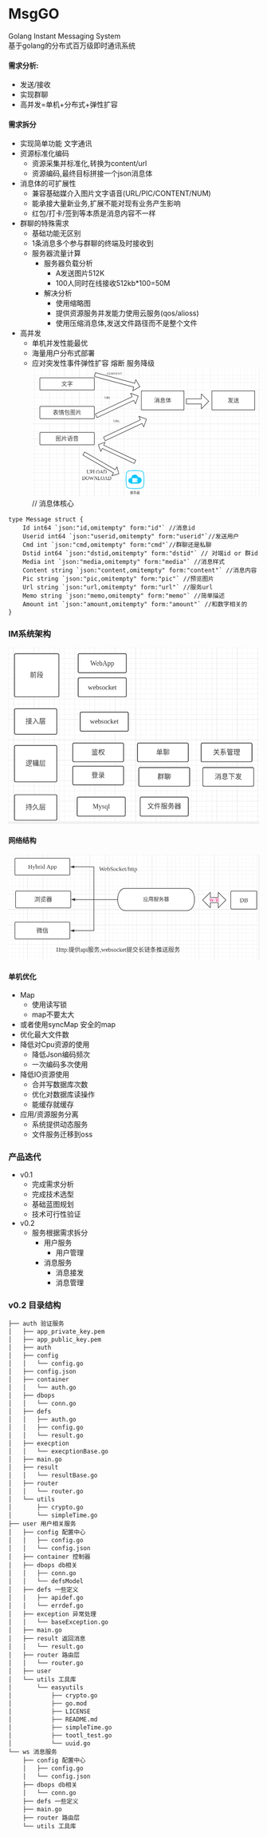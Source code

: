 # MsgGO
Golang Instant Messaging System  
基于golang的分布式百万级即时通讯系统

#### 需求分析:
- 发送/接收
- 实现群聊
- 高并发=单机+分布式+弹性扩容

#### 需求拆分
- 实现简单功能 文字通讯
- 资源标准化编码
    - 资源采集并标准化,转换为content/url
    - 资源编码,最终目标拼接一个json消息体
- 消息体的可扩展性
    - 兼容基础媒介入图片文字语音(URL/PIC/CONTENT/NUM)
    - 能承接大量新业务,扩展不能对现有业务产生影响
    - 红包/打卡/签到等本质是消息内容不一样
- 群聊的特殊需求
    - 基础功能无区别
    - 1条消息多个参与群聊的终端及时接收到
    - 服务器流量计算
        - 服务器负载分析
            - A发送图片512K
            - 100人同时在线接收512kb*100=50M
        - 解决分析
            - 使用缩略图
            - 提供资源服务并发能力使用云服务(qos/alioss)
            - 使用压缩消息体,发送文件路径而不是整个文件
- 高并发
    - 单机并发性能最优
    - 海量用户分布式部署
    - 应对突发性事件弹性扩容 熔断 服务降级
![](./README/SERVER.png)
// 消息体核心
``` 
type Message struct {
	Id int64 `json:"id,omitempty" form:"id"` //消息id
	Userid int64 `json:"userid,omitempty" form:"userid"`//发送用户
	Cmd int `json:"cmd,omitempty" form:"cmd"`//群聊还是私聊
	Dstid int64 `json:"dstid,omitempty" form:"dstid"` // 对端id or 群id
	Media int `json:"media,omitempty" form:"media"` //消息样式
	Content string `json:"content,omitempty" form:"content"` //消息内容
	Pic string `json:"pic,omitempty" form:"pic"` //预览图片
	Url string `json:"url,omitempty" form:"url"` //服务url
	Memo string `json:"memo,omitempty" form:"memo"` //简单描述
	Amount int `json:"amount,omitempty" form:"amount"` //和数字相关的
}    
```
### IM系统架构
![](./README/im.png)

#### 网络结构
![](./README/HTTP.png)

#### 单机优化
- Map
    - 使用读写锁
    - map不要太大
- 或者使用syncMap 安全的map
- 优化最大文件数
- 降低对Cpu资源的使用
    - 降低Json编码频次
    - 一次编码多次使用
- 降低IO资源使用
    - 合并写数据库次数
    - 优化对数据库读操作
    - 能缓存就缓存
- 应用/资源服务分离
    - 系统提供动态服务
    - 文件服务迁移到oss
    
    
### 产品迭代
- v0.1
    - 完成需求分析
    - 完成技术选型
    - 基础蓝图规划
    - 技术可行性验证
- v0.2
    - 服务根据需求拆分 
        - 用户服务
            - 用户管理  
        - 消息服务
            - 消息接发
            - 消息管理
### v0.2 目录结构
```    
├── auth 验证服务
│   ├── app_private_key.pem
│   ├── app_public_key.pem
│   ├── auth
│   ├── config
│   │   └── config.go
│   ├── config.json
│   ├── container
│   │   └── auth.go
│   ├── dbops
│   │   └── conn.go
│   ├── defs
│   │   ├── auth.go
│   │   ├── config.go
│   │   └── result.go
│   ├── execption
│   │   └── execptionBase.go
│   ├── main.go
│   ├── result
│   │   └── resultBase.go
│   ├── router 
│   │   └── router.go
│   └── utils 
│       ├── crypto.go
│       └── simpleTime.go 
├── user 用户相关服务
│   ├── config 配置中心
│   │   ├── config.go
│   │   └── config.json
│   ├── container 控制器
│   ├── dbops db相关
│   │   ├── conn.go
│   │   └── defsModel
│   ├── defs 一些定义
│   │   ├── apidef.go
│   │   └── errdef.go
│   ├── exception 异常处理
│   │   └── baseException.go
│   ├── main.go
│   ├── result 返回消息
│   │   └── result.go
│   ├── router 路由层
│   │   └── router.go
│   ├── user
│   └── utils 工具库
│       └── easyutils
│           ├── crypto.go
│           ├── go.mod
│           ├── LICENSE
│           ├── README.md
│           ├── simpleTime.go
│           ├── tootl_test.go
│           └── uuid.go
└── ws 消息服务
    ├── config 配置中心
    │   ├── config.go
    │   └── config.json
    ├── dbops db相关
    │   └── conn.go
    ├── defs 一些定义
    ├── main.go
    ├── router 路由层
    └── utils 工具库
```